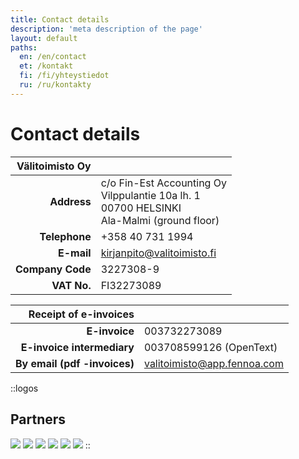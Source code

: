 ```yaml
---
title: Contact details
description: 'meta description of the page'
layout: default
paths:
  en: /en/contact
  et: /kontakt
  fi: /fi/yhteystiedot
  ru: /ru/kontakty
---
```


# Contact details

| Välitoimisto Oy | |
| --: | --- |
| **Address** | c/o Fin-Est Accounting Oy<br>Vilppulantie 10a lh. 1<br>00700 HELSINKI<br>Ala-Malmi (ground floor) |
| **Telephone** | +358 40 731 1994 |
| **E-mail** | kirjanpito@valitoimisto.fi |
| **Company Code** | 3227308-9 |
| **VAT No.** | FI32273089 |


| Receipt of e-invoices | |
| --: | --- |
| **E-invoice** | 003732273089 |
| **E-invoice intermediary** | 003708599126 (OpenText) |
| **By email (pdf -invoices)** | valitoimisto@app.fennoa.com |


::logos
## Partners

![](/img/elo.png)
![](/img/fennoa.png)
![](/img/if.png)
![](/img/asiakastieto.png)
![](/img/vastuu.png)
![](/img/vero.png)
::
